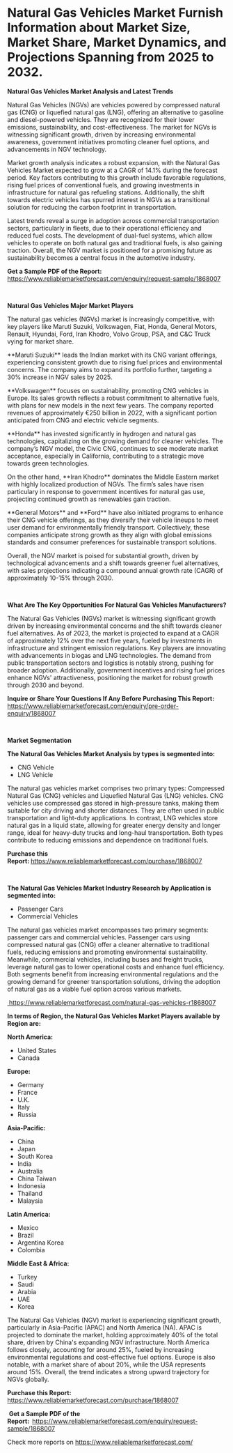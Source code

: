 <p><h1>Natural Gas Vehicles Market Furnish Information about Market Size, Market Share, Market Dynamics, and Projections Spanning from 2025 to 2032.</h1></p><p><strong>Natural Gas Vehicles Market Analysis and Latest Trends</strong></p>
<p><p>Natural Gas Vehicles (NGVs) are vehicles powered by compressed natural gas (CNG) or liquefied natural gas (LNG), offering an alternative to gasoline and diesel-powered vehicles. They are recognized for their lower emissions, sustainability, and cost-effectiveness. The market for NGVs is witnessing significant growth, driven by increasing environmental awareness, government initiatives promoting cleaner fuel options, and advancements in NGV technology.</p><p>Market growth analysis indicates a robust expansion, with the Natural Gas Vehicles Market expected to grow at a CAGR of 14.1% during the forecast period. Key factors contributing to this growth include favorable regulations, rising fuel prices of conventional fuels, and growing investments in infrastructure for natural gas refueling stations. Additionally, the shift towards electric vehicles has spurred interest in NGVs as a transitional solution for reducing the carbon footprint in transportation.</p><p>Latest trends reveal a surge in adoption across commercial transportation sectors, particularly in fleets, due to their operational efficiency and reduced fuel costs. The development of dual-fuel systems, which allow vehicles to operate on both natural gas and traditional fuels, is also gaining traction. Overall, the NGV market is positioned for a promising future as sustainability becomes a central focus in the automotive industry.</p></p>
<p><strong>Get a Sample PDF of the Report:&nbsp;</strong> <a href="https://www.reliablemarketforecast.com/enquiry/request-sample/1868007?utm_campaign=3006&utm_medium=2&utm_source=Github&utm_content=ia&utm_term=30032025&utm_id=natural-gas-vehicles">https://www.reliablemarketforecast.com/enquiry/request-sample/1868007</a></p>
<p>&nbsp;</p>
<p><strong>Natural Gas Vehicles Major Market Players</strong></p>
<p><p>The natural gas vehicles (NGVs) market is increasingly competitive, with key players like Maruti Suzuki, Volkswagen, Fiat, Honda, General Motors, Renault, Hyundai, Ford, Iran Khodro, Volvo Group, PSA, and C&C Truck vying for market share.</p><p>**Maruti Suzuki** leads the Indian market with its CNG variant offerings, experiencing consistent growth due to rising fuel prices and environmental concerns. The company aims to expand its portfolio further, targeting a 30% increase in NGV sales by 2025.</p><p>**Volkswagen** focuses on sustainability, promoting CNG vehicles in Europe. Its sales growth reflects a robust commitment to alternative fuels, with plans for new models in the next few years. The company reported revenues of approximately €250 billion in 2022, with a significant portion anticipated from CNG and electric vehicle segments.</p><p>**Honda** has invested significantly in hydrogen and natural gas technologies, capitalizing on the growing demand for cleaner vehicles. The company’s NGV model, the Civic CNG, continues to see moderate market acceptance, especially in California, contributing to a strategic move towards green technologies.</p><p>On the other hand, **Iran Khodro** dominates the Middle Eastern market with highly localized production of NGVs. The firm’s sales have risen particulary in response to government incentives for natural gas use, projecting continued growth as renewables gain traction.</p><p>**General Motors** and **Ford** have also initiated programs to enhance their CNG vehicle offerings, as they diversify their vehicle lineups to meet user demand for environmentally friendly transport. Collectively, these companies anticipate strong growth as they align with global emissions standards and consumer preferences for sustainable transport solutions.</p><p>Overall, the NGV market is poised for substantial growth, driven by technological advancements and a shift towards greener fuel alternatives, with sales projections indicating a compound annual growth rate (CAGR) of approximately 10-15% through 2030.</p></p>
<p>&nbsp;</p>
<p><strong>What Are The Key Opportunities For Natural Gas Vehicles Manufacturers?</strong></p>
<p><p>The Natural Gas Vehicles (NGVs) market is witnessing significant growth driven by increasing environmental concerns and the shift towards cleaner fuel alternatives. As of 2023, the market is projected to expand at a CAGR of approximately 12% over the next five years, fueled by investments in infrastructure and stringent emission regulations. Key players are innovating with advancements in biogas and LNG technologies. The demand from public transportation sectors and logistics is notably strong, pushing for broader adoption. Additionally, government incentives and rising fuel prices enhance NGVs' attractiveness, positioning the market for robust growth through 2030 and beyond.</p></p>
<p><strong>Inquire or Share Your Questions If Any Before Purchasing This Report:</strong> <a href="https://www.reliablemarketforecast.com/enquiry/pre-order-enquiry/1868007?utm_campaign=3006&utm_medium=2&utm_source=Github&utm_content=ia&utm_term=30032025&utm_id=natural-gas-vehicles">https://www.reliablemarketforecast.com/enquiry/pre-order-enquiry/1868007</a></p>
<p>&nbsp;</p>
<p><strong>Market Segmentation</strong></p>
<p><strong>The Natural Gas Vehicles Market Analysis by types is segmented into:</strong></p>
<p><ul><li>CNG Vehicle</li><li>LNG Vehicle</li></ul></p>
<p><p>The natural gas vehicles market comprises two primary types: Compressed Natural Gas (CNG) vehicles and Liquefied Natural Gas (LNG) vehicles. CNG vehicles use compressed gas stored in high-pressure tanks, making them suitable for city driving and shorter distances. They are often used in public transportation and light-duty applications. In contrast, LNG vehicles store natural gas in a liquid state, allowing for greater energy density and longer range, ideal for heavy-duty trucks and long-haul transportation. Both types contribute to reducing emissions and dependence on traditional fuels.</p></p>
<p><strong>Purchase this Report:&nbsp;</strong><a href="https://www.reliablemarketforecast.com/purchase/1868007?utm_campaign=3006&utm_medium=2&utm_source=Github&utm_content=ia&utm_term=30032025&utm_id=natural-gas-vehicles">https://www.reliablemarketforecast.com/purchase/1868007</a></p>
<p>&nbsp;</p>
<p><strong>The Natural Gas Vehicles Market Industry Research by Application is segmented into:</strong></p>
<p><ul><li>Passenger Cars</li><li>Commercial Vehicles</li></ul></p>
<p><p>The natural gas vehicles market encompasses two primary segments: passenger cars and commercial vehicles. Passenger cars using compressed natural gas (CNG) offer a cleaner alternative to traditional fuels, reducing emissions and promoting environmental sustainability. Meanwhile, commercial vehicles, including buses and freight trucks, leverage natural gas to lower operational costs and enhance fuel efficiency. Both segments benefit from increasing environmental regulations and the growing demand for greener transportation solutions, driving the adoption of natural gas as a viable fuel option across various markets.</p></p>
<p><a href="https://www.reliablemarketforecast.com/natural-gas-vehicles-r1868007?utm_campaign=3006&utm_medium=2&utm_source=Github&utm_content=ia&utm_term=30032025&utm_id=natural-gas-vehicles">&nbsp;https://www.reliablemarketforecast.com/natural-gas-vehicles-r1868007</a></p>
<p><strong>In terms of Region, the Natural Gas Vehicles Market Players available by Region are:</strong></p>
<p>
    <p> <strong> North America: </strong>
        <ul>
            <li>United States</li>
            <li>Canada</li>
        </ul>
        </p> 
    <p> <strong> Europe: </strong>
        <ul>
            <li>Germany</li>
            <li>France</li>
            <li>U.K.</li>
            <li>Italy</li>
            <li>Russia</li>
        </ul>
        </p> 
    <p> <strong> Asia-Pacific: </strong>
        <ul>
            <li>China</li>
            <li>Japan</li>
            <li>South Korea</li>
            <li>India</li>
            <li>Australia</li>
            <li>China Taiwan</li>
            <li>Indonesia</li>
            <li>Thailand</li>
            <li>Malaysia</li>
        </ul>
        </p> 
    <p> <strong> Latin America: </strong>
        <ul>
            <li>Mexico</li>
            <li>Brazil</li>
            <li>Argentina Korea</li>
            <li>Colombia</li>
        </ul>
        </p> 
    <p> <strong> Middle East & Africa: </strong>
        <ul>
            <li>Turkey</li>
            <li>Saudi</li>
            <li>Arabia</li>
            <li>UAE</li>
            <li>Korea</li>
        </ul>
    </p>
    </p>
<p><p>The Natural Gas Vehicles (NGV) market is experiencing significant growth, particularly in Asia-Pacific (APAC) and North America (NA). APAC is projected to dominate the market, holding approximately 40% of the total share, driven by China's expanding NGV infrastructure. North America follows closely, accounting for around 25%, fueled by increasing environmental regulations and cost-effective fuel options. Europe is also notable, with a market share of about 20%, while the USA represents around 15%. Overall, the trend indicates a strong upward trajectory for NGVs globally.</p></p>
<p><strong>Purchase this Report: </strong><a href="https://www.reliablemarketforecast.com/purchase/1868007?utm_campaign=3006&utm_medium=2&utm_source=Github&utm_content=ia&utm_term=30032025&utm_id=natural-gas-vehicles">https://www.reliablemarketforecast.com/purchase/1868007</a></p>
<p>&nbsp;<strong>Get a Sample PDF of the Report:&nbsp;&nbsp;</strong><a href="https://www.reliablemarketforecast.com/enquiry/request-sample/1868007?utm_campaign=3006&utm_medium=2&utm_source=Github&utm_content=ia&utm_term=30032025&utm_id=natural-gas-vehicles">https://www.reliablemarketforecast.com/enquiry/request-sample/1868007</a></p>
<p><strong></strong></p>
<p>Check more reports on <a href="https://www.reliablemarketforecast.com/?utm_campaign=3006&utm_medium=2&utm_source=Github&utm_content=ia&utm_term=30032025&utm_id=natural-gas-vehicles">https://www.reliablemarketforecast.com/</a></p>